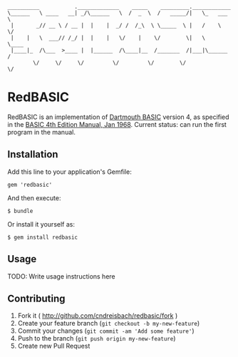 ```
__________           ._____________    _____    _________.____________  
\______   \ ____   __| _/\______   \  /  _  \  /   _____/|   \_   ___ \ 
 |       _// __ \ / __ |  |    |  _/ /  /_\  \ \_____  \ |   /    \  \/ 
 |    |   \  ___// /_/ |  |    |   \/    |    \/        \|   \     \____
 |____|_  /\___  >____ |  |______  /\____|__  /_______  /|___|\______  /
        \/     \/     \/         \/         \/        \/             \/                                                                                
```

# RedBASIC

RedBASIC is an implementation of [Dartmouth BASIC][] version 4, as specified in the [BASIC 4th Edition Manual, Jan 1968][manual]. Current status: can run the first program in the manual.

[Dartmouth BASIC]: http://en.wikipedia.org/wiki/Dartmouth_BASIC
[manual]: http://bitsavers.trailing-edge.com/pdf/dartmouth/BASIC_4th_Edition_Jan68.pdf

## Installation

Add this line to your application's Gemfile:

    gem 'redbasic'

And then execute:

    $ bundle

Or install it yourself as:

    $ gem install redbasic

## Usage

TODO: Write usage instructions here

## Contributing

1. Fork it ( http://github.com/cndreisbach/redbasic/fork )
2. Create your feature branch (`git checkout -b my-new-feature`)
3. Commit your changes (`git commit -am 'Add some feature'`)
4. Push to the branch (`git push origin my-new-feature`)
5. Create new Pull Request
